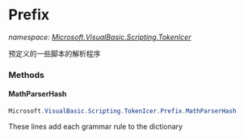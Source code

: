 ﻿# Prefix
_namespace: [Microsoft.VisualBasic.Scripting.TokenIcer](./index.md)_

预定义的一些脚本的解析程序



### Methods

#### MathParserHash
```csharp
Microsoft.VisualBasic.Scripting.TokenIcer.Prefix.MathParserHash
```
These lines add each grammar rule to the dictionary


